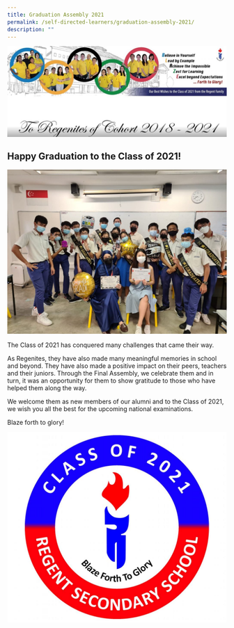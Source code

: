 ```yaml
---
title: Graduation Assembly 2021
permalink: /self-directed-learners/graduation-assembly-2021/
description: ""
---
```


![](/images/Cohort-Banner-1024x424.jpg)

Happy Graduation to the Class of 2021!
--------------------------------------

![](/images/Grad-photo-1024x768.jpg)

The Class of 2021 has conquered many challenges that came their way.

As Regenites, they have also made many meaningful memories in school and beyond. They have also made a positive impact on their peers, teachers and their juniors. Through the Final Assembly, we celebrate them and in turn, it was an opportunity for them to show gratitude to those who have helped them along the way.

We welcome them as new members of our alumni and to the Class of 2021, we wish you all the best for the upcoming national examinations.

Blaze forth to glory!

![](/images/grad-crest-1024x890.jpg)